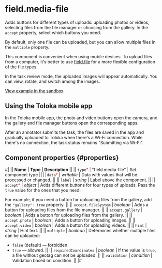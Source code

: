 # field.media-file

Adds buttons for different types of uploads: uploading photos or videos, selecting files from the file manager or choosing from the gallery. In the `accept` property, select which buttons you need.

By default, only one file can be uploaded, but you can allow multiple files in the `multiple` property.

This component is convenient when using mobile devices. To upload files from a computer, it's better to use [field.file](field.file.md) for a more flexible configuration of the file types.

In the task review mode, the uploaded images will appear automatically. You can view, rotate, and switch among the images.

[View example in the sandbox](https://clck.ru/asSVc).

## Using the Toloka mobile app

In the Toloka mobile app, the photo and video buttons open the camera, and the gallery and file manager buttons open the corresponding apps.

After an annotator submits the task, the files are saved in the app and gradually uploaded to Toloka when there's a Wi-Fi connection. While there's no connection, the task status remains "Submitting via Wi-Fi".

## Component properties {#properties}

#|
|| **Name** | **Type** | **Description** ||
|| `type`<span style="color: red">\*</span> | "field.media-file" | Set component type ||
|| `data`<span style="color: red">\*</span> | _writable_ | Data with values that will be processed or changed. ||
|| `label` | _string_ | Label above the component. ||
|| `accept`<span style="color: red">\*</span> | _object_ | Adds different buttons for four types of uploads. Pass the `true` value for the ones that you need.

For example, if you need a button for uploading files from the gallery, add the `"gallery": true` property. ||
|| `accept.fileSystem` | _boolean_ | Adds a button for uploading files from the file manager. ||
|| `accept.gallery` | _boolean_ | Adds a button for uploading files from the gallery. ||
|| `accept.photo` | _boolean_ | Adds a button for uploading images. ||
|| `accept.video` | _boolean_ | Adds a button for uploading videos. ||
|| `hint` | _string_ | Hint text. ||
|| `multiple` | _boolean_ | Determines whether multiple files can be uploaded:

- `false` (default) — forbidden.
- `true` — allowed. ||
  || `requiredCoordinates` | _boolean_ | If the value is `true`, a file without geotag can not be uploaded. ||
  || `validation` | _condition_ | Validation based on condition. ||
  |#
